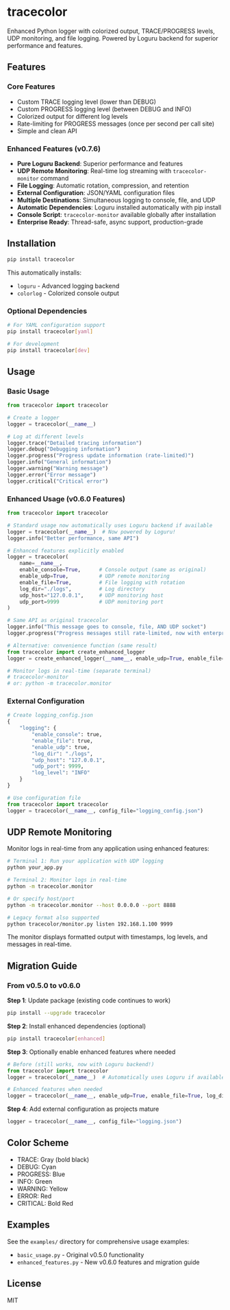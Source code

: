 # tracecolor

Enhanced Python logger with colorized output, TRACE/PROGRESS levels, UDP monitoring, and file logging. Powered by Loguru backend for superior performance and features.

## Features

### Core Features
- Custom TRACE logging level (lower than DEBUG)
- Custom PROGRESS logging level (between DEBUG and INFO)
- Colorized output for different log levels
- Rate-limiting for PROGRESS messages (once per second per call site)
- Simple and clean API

### Enhanced Features (v0.7.6)
- **Pure Loguru Backend**: Superior performance and features
- **UDP Remote Monitoring**: Real-time log streaming with `tracecolor-monitor` command
- **File Logging**: Automatic rotation, compression, and retention
- **External Configuration**: JSON/YAML configuration files
- **Multiple Destinations**: Simultaneous logging to console, file, and UDP
- **Automatic Dependencies**: Loguru installed automatically with pip install
- **Console Script**: `tracecolor-monitor` available globally after installation
- **Enterprise Ready**: Thread-safe, async support, production-grade

## Installation

```bash
pip install tracecolor
```

This automatically installs:
- `loguru` - Advanced logging backend
- `colorlog` - Colorized console output

### Optional Dependencies
```bash
# For YAML configuration support
pip install tracecolor[yaml]

# For development
pip install tracecolor[dev]
```

## Usage

### Basic Usage
```python
from tracecolor import tracecolor

# Create a logger
logger = tracecolor(__name__)

# Log at different levels
logger.trace("Detailed tracing information")
logger.debug("Debugging information")
logger.progress("Progress update information (rate-limited)")
logger.info("General information")
logger.warning("Warning message")
logger.error("Error message")
logger.critical("Critical error")
```

### Enhanced Usage (v0.6.0 Features)
```python
from tracecolor import tracecolor

# Standard usage now automatically uses Loguru backend if available
logger = tracecolor(__name__)  # Now powered by Loguru!
logger.info("Better performance, same API")

# Enhanced features explicitly enabled
logger = tracecolor(
    name=__name__,
    enable_console=True,      # Console output (same as original)
    enable_udp=True,          # UDP remote monitoring
    enable_file=True,         # File logging with rotation
    log_dir="./logs",         # Log directory
    udp_host="127.0.0.1",     # UDP monitoring host
    udp_port=9999             # UDP monitoring port
)

# Same API as original tracecolor
logger.info("This message goes to console, file, AND UDP socket")
logger.progress("Progress messages still rate-limited, now with enterprise backend")

# Alternative: convenience function (same result)
from tracecolor import create_enhanced_logger
logger = create_enhanced_logger(__name__, enable_udp=True, enable_file=True, log_dir="logs")

# Monitor logs in real-time (separate terminal)
# tracecolor-monitor
# or: python -m tracecolor.monitor
```

### External Configuration
```python
# Create logging_config.json
{
    "logging": {
        "enable_console": true,
        "enable_file": true,
        "enable_udp": true,
        "log_dir": "./logs",
        "udp_host": "127.0.0.1",
        "udp_port": 9999,
        "log_level": "INFO"
    }
}

# Use configuration file
from tracecolor import tracecolor
logger = tracecolor(__name__, config_file="logging_config.json")
```

## UDP Remote Monitoring

Monitor logs in real-time from any application using enhanced features:

```bash
# Terminal 1: Run your application with UDP logging
python your_app.py

# Terminal 2: Monitor logs in real-time
python -m tracecolor.monitor

# Or specify host/port
python -m tracecolor.monitor --host 0.0.0.0 --port 8888

# Legacy format also supported
python tracecolor/monitor.py listen 192.168.1.100 9999
```

The monitor displays formatted output with timestamps, log levels, and messages in real-time.

## Migration Guide

### From v0.5.0 to v0.6.0

**Step 1**: Update package (existing code continues to work)
```bash
pip install --upgrade tracecolor
```

**Step 2**: Install enhanced dependencies (optional)
```bash
pip install tracecolor[enhanced]
```

**Step 3**: Optionally enable enhanced features where needed
```python
# Before (still works, now with Loguru backend!)
from tracecolor import tracecolor
logger = tracecolor(__name__)  # Automatically uses Loguru if available

# Enhanced features when needed
logger = tracecolor(__name__, enable_udp=True, enable_file=True, log_dir="logs")
```

**Step 4**: Add external configuration as projects mature
```python
logger = tracecolor(__name__, config_file="logging.json")
```

## Color Scheme

- TRACE: Gray (bold black)
- DEBUG: Cyan
- PROGRESS: Blue
- INFO: Green
- WARNING: Yellow
- ERROR: Red
- CRITICAL: Bold Red

## Examples

See the `examples/` directory for comprehensive usage examples:
- `basic_usage.py` - Original v0.5.0 functionality
- `enhanced_features.py` - New v0.6.0 features and migration guide

## License

MIT